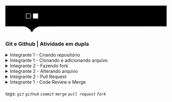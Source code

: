 ![](./hd-header.png)

### Git e Github | Atividade em dupla

<details>
<summary>Integrante 1 - Criando repositório</summary>

> Um dos integrantes da dupla, deve compartilhar a tela e criar um repositório com o seguinte nome `selecao-brasileira` na sua conta do github, ele deve está como `public`
</details>

<details>
<summary>Integrante 1 - Clonando e adicionando arquivo</summary>

> Após criar o repositório, você deve realizado o clone, feito isso, você deve aidionar um arquivo chamado `escalacao.txt` e adicionar o texto abaixo:

```txt

- Goleiros: Alisson (Liverpool-ING), Ederson (Manchester City-ING) e Weverton (Palmeiras) 
- Laterais-direitos: Daniel Alves (Pumas-MEX) e Danilo (Juventus-ITA) 
- Laterais-esquerdos: Alex Sandro (Juventus-ITA) e Alex Telles (Sevilla-ESP) 
- Zagueiros: Bremer (Juventus-ITA), Éder Militão (Real Madrid-ESP), Marquinhos (PSG-FRA) e Thiago Silva (Chelsea-ING)
```

> Após abrir o arquivo e adicionar a lista com a escalação da seleção brasileira, salve-o e depois envie tudo para o repositório remoto

> Depois você deve enviar o link do seu repositório para o outro integrante
</details>

<details>
<summary>Integrante 2 - Fazendo fork</summary>

> O outro integrante, deve acessar o repositório e realizar o fork, após ter feito o fork, clonar o repositório local
</details>

<details>
<summary>Integrante 2 - Alterando arquivo</summary>

> Após clonar, você deve abrir o arquivo e adicionar no final da lista o restante da escalação:

```txt
- Volantes: Bruno Guimarães (Newcastle-ING), Casemiro (Manchester United-ING), Fabinho (Liverpool-ING) e Fred (Manchester United-ING) 
- Meias: Everton Ribeiro (Flamengo) e Lucas Paquetá (West Ham-ING) 
- Atacantes: Antony (Manchester United-ING), Gabriel Jesus (Arsenal-ING), Gabriel Martinelli (Arsenal-ING), Neymar (PSG-FRA), Pedro (Flamengo)
```

> Salve-o e depois envie para o repositório remoto
</details>

<details>
<summary>Integrante 2 - Pull Request</summary>

> Deve acessar o repositório que foi feito o fork e realizar o pull request das alterações
</details>

<details>
<summary>Integrante 1 - Code Review e Merge</summary>

> Deve acessar os pull request do repositório, realizar o code review e depois fazer o merge
</details>

###### tags: `git` `github` `commit` `merge` `pull request` `fork`
